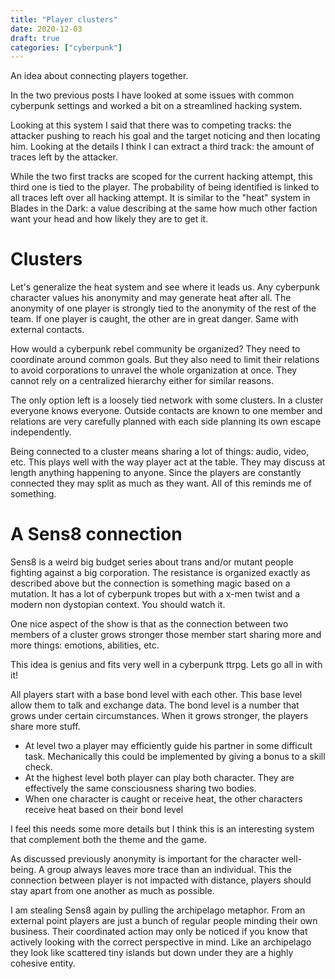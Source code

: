 ```yaml
---
title: "Player clusters"
date: 2020-12-03
draft: true
categories: ["cyberpunk"]
---
```


An idea about connecting players together.

<!-- more -->

In the two previous posts I have looked at some issues with common cyberpunk
settings and worked a bit on a streamlined hacking system.

Looking at this system I said that there was to competing tracks: the attacker
pushing to reach his goal and the target noticing and then locating him. Looking
at the details I think I can extract a third track: the amount of traces left by
the attacker.

While the two first tracks are scoped for the current hacking attempt, this
third one is tied to the player. The probability of being identified is linked
to all traces left over all hacking attempt. It is similar to the "heat" system
in Blades in the Dark: a value describing at the same how much other faction
want your head and how likely they are to get it.

# Clusters

Let's generalize the heat system and see where it leads us. Any cyberpunk
character values his anonymity and may generate heat after all. The anonymity of
one player is strongly tied to the anonymity of the rest of the team. If one
player is caught, the other are in great danger. Same with external contacts.

How would a cyberpunk rebel community be organized? They need to coordinate
around common goals. But they also need to limit their relations to avoid
corporations to unravel the whole organization at once. They cannot rely on a
centralized hierarchy either for similar reasons.

The only option left is a loosely tied network with some clusters. In a cluster
everyone knows everyone. Outside contacts are known to one member and relations
are very carefully planned with each side planning its own escape independently.

Being connected to a cluster means sharing a lot of things: audio, video, etc.
This plays well with the way player act at the table. They may discuss at length
anything happening to anyone. Since the players are constantly connected they
may split as much as they want. All of this reminds me of something.

# A Sens8 connection

Sens8 is a weird big budget series about trans and/or mutant people fighting
against a big corporation. The resistance is organized exactly as described
above but the connection is something magic based on a mutation. It has a lot of
cyberpunk tropes but with a x-men twist and a modern non dystopian context. You
should watch it.

One nice aspect of the show is that as the connection between two members of a
cluster grows stronger those member start sharing more and more things:
emotions, abilities, etc.

This idea is genius and fits very well in a cyberpunk ttrpg. Lets go all in with
it!

All players start with a base bond level with each other. This base level allow
them to talk and exchange data. The bond level is a number that grows under
certain circumstances. When it grows stronger, the players share more stuff.

- At level two a player may efficiently guide his partner in some difficult
  task. Mechanically this could be implemented by giving a bonus to a skill
  check.
- At the highest level both player can play both character. They are effectively
  the same consciousness sharing two bodies.
- When one character is caught or receive heat, the other characters receive
  heat based on their bond level

I feel this needs some more details but I think this is an interesting system
that complement both the theme and the game.

As discussed previously anonymity is important for the character well-being. A
group always leaves more trace than an individual. This the connection between
player is not impacted with distance, players should stay apart from one another
as much as possible.

I am stealing Sens8 again by pulling the archipelago metaphor. From an external
point players are just a bunch of regular people minding their own business.
Their coordinated action may only be noticed if you know that actively looking
with the correct perspective in mind. Like an archipelago they look like
scattered tiny islands but down under they are a highly cohesive entity.
